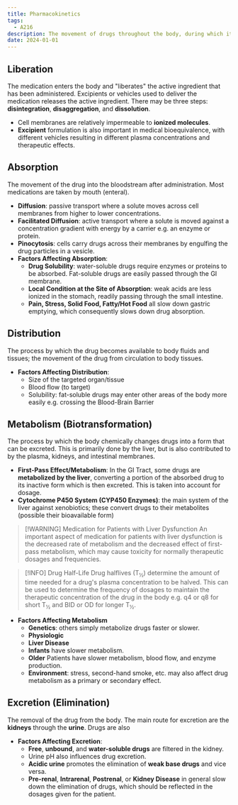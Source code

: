 ```yaml
---
title: Pharmacokinetics
tags:
  - A216
description: The movement of drugs throughout the body, during which its drug action is achieved, and the subsequent elimination of the drug from the body. (LADME)
date: 2024-01-01
---
```

## Liberation
The medication enters the body and "liberates" the active ingredient that has been administered. Excipients or vehicles used to deliver the medication releases the active ingredient. There may be three steps: **disintegration**, **disaggregation**, and **dissolution**.
- Cell membranes are relatively impermeable to **ionized molecules**.
- **Excipient** formulation is also important in medical bioequivalence, with different vehicles resulting in different plasma concentrations and therapeutic effects.
## Absorption
The movement of the drug into the bloodstream after administration. Most medications are taken by mouth (enteral).
- **Diffusion**: passive transport where a solute moves across cell membranes from higher to lower concentrations.
- **Facilitated Diffusion**: active transport where a solute is moved against a concentration gradient with energy by a carrier e.g. an enzyme or protein.
- **Pinocytosis**: cells carry drugs across their membranes by engulfing the drug particles in a vesicle.
- **Factors Affecting Absorption**:
	- **Drug Solubility**: water-soluble drugs require enzymes or proteins to be absorbed. Fat-soluble drugs are easily passed through the GI membrane.
	- **Local Condition at the Site of Absorption**: weak acids are less ionized in the stomach, readily passing through the small intestine.
	- **Pain, Stress, Solid Food, Fatty/Hot Food** all slow down gastric emptying, which consequently slows down drug absorption.
## Distribution
The process by which the drug becomes available to body fluids and tissues; the movement of the drug from circulation to body tissues.
- **Factors Affecting Distribution**:
	- Size of the targeted organ/tissue
	- Blood flow (to target)
	- Solubility: fat-soluble drugs may enter other areas of the body more easily e.g. crossing the Blood-Brain Barrier
## Metabolism (Biotransformation)
The process by which the body chemically changes drugs into a form that can be excreted. This is primarily done by the liver, but is also contributed to by the plasma, kidneys, and intestinal membranes.
- **First-Pass Effect/Metabolism**: In the GI Tract, some drugs are **metabolized by the liver**, converting a portion of the absorbed drug to its inactive form which is then excreted. This is taken into account for dosage.
- **Cytochrome P450 System (CYP450 Enzymes)**: the main system of the liver against xenobiotics; these convert drugs to their metabolites (possible their bioavailable form)
>[!WARNING] Medication for Patients with Liver Dysfunction
>An important aspect of medication for patients with liver dysfunction is the decreased rate of metabolism and the decreased effect of first-pass metabolism, which may cause toxicity for normally therapeutic dosages and frequencies.

>[!INFO] Drug Half-Life
>Drug halflives (T<sub>½</sub>) determine the amount of time needed for a drug's plasma concentration to be halved. This can be used to determine the frequency of dosages to maintain the therapeutic concentration of the drug in the body e.g. q4 or q8 for short T<sub>½</sub> and BID or OD for longer T<sub>½</sub>.

- **Factors Affecting Metabolism**
	- **Genetics**: others simply metabolize drugs faster or slower.
	- **Physiologic**
	- **Liver Disease**
	- **Infants** have slower metabolism.
	- **Older** Patients have slower metabolism, blood flow, and enzyme production.
	- **Environment**: stress, second-hand smoke, etc. may also affect drug metabolism as a primary or secondary effect.
## Excretion (Elimination)
The removal of the drug from the body. The main route for excretion are the **kidneys** through the **urine**. Drugs are also 
- **Factors Affecting Excretion**:
	- **Free**, **unbound**, and **water-soluble drugs** are filtered in the kidney.
	- Urine pH also influences drug excretion.
	- **Acidic urine** promotes the elimination of **weak base drugs** and vice versa.
	- **Pre-renal**, **Intrarenal**, **Postrenal**, or **Kidney Disease** in general slow down the elimination of drugs, which should be reflected in the dosages given for the patient.